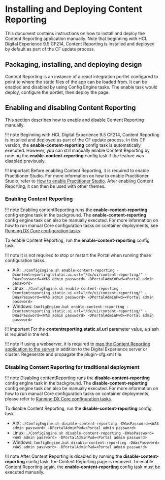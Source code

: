# Installing and Deploying Content Reporting

This document contains instructions on how to install and deploy the Content Reporting application manually. Note that beginning with HCL Digital Experience 9.5 CF214, Content Reporting is installed and deployed by default as part of the CF update process.

## Packaging, installing, and deploying design

Content Reporting is an instance of a react integration portlet configured to point to where the static files of the app can be loaded from. It can be enabled and disabled by using Config Engine tasks. The enable task would deploy, configure the portlet, then deploy the page.

## Enabling and disabling Content Reporting

This section describes how to enable and disable Content Reporting manually.

!!! note
    Beginning with HCL Digital Experience 9.5 CF214, Content Reporting is installed and deployed as part of the CF update process. In this CF version, the **enable-content-reporting** config task is automatically executed. However, you can still manually enable Content Reporting by running the **enable-content-reporting** config task if the feature was disabled previously.

!!! important
    Before enabling Content Reporting, it is required to enable Practitioner Studio. For more information on how to enable Practitioner Studio, refer to [How to enable Practitioner Studio](../../../../build_sites/practitioner_studio/working_with_ps/enable_prac_studio.md). After enabling Content Reporting, it can then be used with other themes.

### Enabling Content Reporting

!!! note
    Enabling contentReporting runs the **enable-content-reporting** config engine task in the background. The **enable-content-reporting** config engine task can also be manually executed. For more information on how to run manual Core configuration tasks on container deployments, see [Running DX Core configuration tasks](../../../../deployment/manage/container_configuration/run_core_config_engine.md).

To enable Content Reporting, run the **enable-content-reporting** config task.

!!! note
    It is not required to stop or restart the Portal when running these configuration tasks.

-   AIX: `./ConfigEngine.sh enable-content-reporting -Dcontentreporting.static.ui.url="/dx/ui/content-reporting/" -DWasPassword=<WAS admin password> -DPortalAdminPwd=<Portal admin password>`
-   Linux: `./ConfigEngine.sh enable-content-reporting -Dcontentreporting.static.ui.url="/dx/ui/content-reporting/" -DWasPassword=<WAS admin password> -DPortalAdminPwd=<Portal admin password>`
-   Windows: `ConfigEngine.bat enable-content-reporting -Dcontentreporting.static.ui.url="/dx/ui/content-reporting/" -DWasPassword=<WAS admin password> -DPortalAdminPwd=<Portal admin password>`
    
!!! important
        For the **contentreporting.static.ui.url** parameter value, a slash is required in the end.

!!! note
        If using a webserver, it is required to [map the Content Reporting application to the server](https://www.ibm.com/docs/en/was/9.0.5?topic=files-mapping-modules-servers) in addition to the Digital Experience server or cluster. Regenerate and propagate the plugin-cfg.xml file.

### Disabling Content Reporting for traditional deployment

!!! note
    Disabling contentReporting runs the **disable-content-reporting** config engine task in the background. The **disable-content-reporting** config engine task can also be manually executed. For more information on how to run manual Core configuration tasks on container deployments, please refer to [Running DX Core configuration tasks](../../../../deployment/manage/container_configuration/run_core_config_engine.md).

To disable Content Reporting, run the **disable-content-reporting** config task.

-   AIX: `./ConfigEngine.sh disable-content-reporting -DWasPassword=<WAS admin password> -DPortalAdminPwd=<Portal admin password>`
-   Linux: `./ConfigEngine.sh disable-content-reporting -DWasPassword=<WAS admin password> -DPortalAdminPwd=<Portal admin password>`
-   Windows: `ConfigEngine.bat disable-content-reporting -DWasPassword=<WAS admin password> -DPortalAdminPwd=<Portal admin password>`

!!! note
    After Content Reporting is disabled by running the **disable-content-reporting** config task, the Content Reporting page is removed. To enable Content Reporting again, the **enable-content-reporting** config task must be executed manually.
